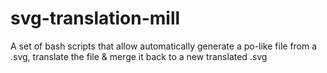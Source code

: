 svg-translation-mill
====================

A set of bash scripts that allow automatically generate a po-like file from a .svg, translate the file &amp; merge it back to a new translated .svg